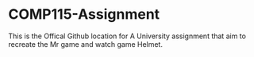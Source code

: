 # COMP115-Assignment
This is the Offical Github location for A University assignment that aim to recreate the Mr game and watch game Helmet. 
